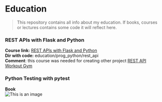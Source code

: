 # Education
>This repository contains all info about my education.
If books, courses or lectures contains some code it will reflect here.

### REST APIs with Flask and Python
**Course link:** [REST APIs with Flask and Python](https://www.udemy.com/course/rest-api-flask-and-python/) \
**Dir with code:** education/prog_python/rest_api\
**Comment**: this course was needed for creating other project [REST API Workout Gym](https://github.com/ZDaria/workoutgym) 

### Python Testing with pytest 
**Book**\
![This is an image](https://images.secondsale.com/images/120x160/bc298286f84b239cd78ce77201197aec.jpg)
